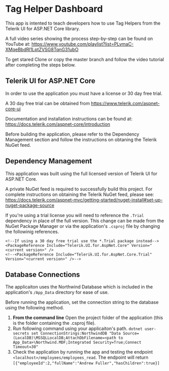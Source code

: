 ﻿# Tag Helper Dashboard

This app is intented to teach developers how to use Tag Helpers from the Telerik UI for ASP.NET Core library.

A full video series showing the process step-by-step can be found on YouTube at: https://www.youtube.com/playlist?list=PLvmaC-XMqeBbdRl1LptZVSG8TqnG31ubO

To get stared Clone or copy the master branch and follow the video tutorial after completing the steps below.

## Telerik UI for ASP.NET Core

In order to use the application you must have a license or 30 day free trial.

A 30 day free trial can be obtained from https://www.telerik.com/aspnet-core-ui

Documentation and installation instructions can be found at: https://docs.telerik.com/aspnet-core/introduction

Before building the application, please refer to the Dependency Management section and follow the instructions on obtaning the Telerik NuGet feed.

## Dependency Management

This application was built using the full licensed version of Telerik UI for ASP.NET Core.

A private NuGet feed is required to successfully build this project. For complete instructions on obtaining the Telerik NuGet feed, please see: https://docs.telerik.com/aspnet-mvc/getting-started/nuget-install#set-up-nuget-package-source

If you're using a trial license you will need to reference the `.Trial` dependency in place of the full version. This change can be made from the NuGet Package Manager or via the application's `.csproj` file by changing the followinig references.

```
<!--If using a 30 day free trial use the *.Trial package instead-->
<PackageReference Include="Telerik.UI.for.AspNet.Core" Version="<current version>" />    
<!--<PackageReference Include="Telerik.UI.for.AspNet.Core.Trial" Version="<current version>" />-->
```

## Database Connections

The applicaiton uses the Northwind Database which is included in the application's `/App_Data` directory for ease of use.

Before running the application, set the connection string to the database using the following method.

1. **From the command line** Open the project folder of the application (this is the folder containing the .csproj file).
2. Run following command using your applicaiton's path. `dotnet user-secrets set ConnectionStrings:NorthwindDB "Data Source=(LocalDB)\MSSQLLocalDB;AttachDbFilename=<path to App_Data>\Northwind.MDF;Integrated Security=True;Connect Timeout=30"`
3. Check the application by running the app and testing the endpoint `<localhost>/employees/employees_read`. The endpoint will return `[{"employeeId":2,"fullName":"Andrew Fuller","hasChildren":true}]`


